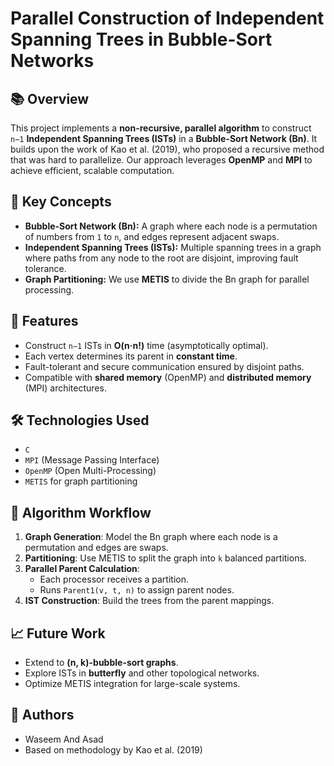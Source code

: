 # Parallel Construction of Independent Spanning Trees in Bubble-Sort Networks

## 📚 Overview

This project implements a **non-recursive, parallel algorithm** to construct `n−1` **Independent Spanning Trees (ISTs)** in a **Bubble-Sort Network (Bn)**. It builds upon the work of Kao et al. (2019), who proposed a recursive method that was hard to parallelize. Our approach leverages **OpenMP** and **MPI** to achieve efficient, scalable computation.

## 🧠 Key Concepts

- **Bubble-Sort Network (Bn):** A graph where each node is a permutation of numbers from `1` to `n`, and edges represent adjacent swaps.
- **Independent Spanning Trees (ISTs):** Multiple spanning trees in a graph where paths from any node to the root are disjoint, improving fault tolerance.
- **Graph Partitioning:** We use **METIS** to divide the Bn graph for parallel processing.

## 🚀 Features

- Construct `n−1` ISTs in **O(n·n!)** time (asymptotically optimal).
- Each vertex determines its parent in **constant time**.
- Fault-tolerant and secure communication ensured by disjoint paths.
- Compatible with **shared memory** (OpenMP) and **distributed memory** (MPI) architectures.

## 🛠️ Technologies Used

- `C`
- `MPI` (Message Passing Interface)
- `OpenMP` (Open Multi-Processing)
- `METIS` for graph partitioning

## 🔁 Algorithm Workflow

1. **Graph Generation**: Model the Bn graph where each node is a permutation and edges are swaps.
2. **Partitioning**: Use METIS to split the graph into `k` balanced partitions.
3. **Parallel Parent Calculation**:
   - Each processor receives a partition.
   - Runs `Parent1(v, t, n)` to assign parent nodes.
4. **IST Construction**: Build the trees from the parent mappings.


## 📈 Future Work

- Extend to **(n, k)-bubble-sort graphs**.
- Explore ISTs in **butterfly** and other topological networks.
- Optimize METIS integration for large-scale systems.

## 👥 Authors

- Waseem And Asad
- Based on methodology by Kao et al. (2019)




